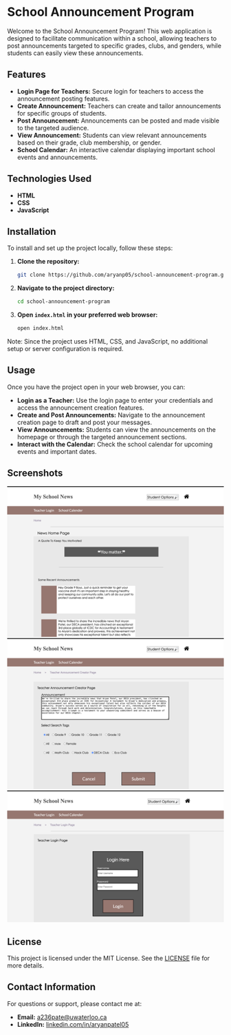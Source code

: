 # School Announcement Program

Welcome to the School Announcement Program! This web application is designed to facilitate communication within a school, allowing teachers to post announcements targeted to specific grades, clubs, and genders, while students can easily view these announcements.

## Features

- **Login Page for Teachers:** Secure login for teachers to access the announcement posting features.
- **Create Announcement:** Teachers can create and tailor announcements for specific groups of students.
- **Post Announcement:** Announcements can be posted and made visible to the targeted audience.
- **View Announcement:** Students can view relevant announcements based on their grade, club membership, or gender.
- **School Calendar:** An interactive calendar displaying important school events and announcements.

## Technologies Used

- **HTML**
- **CSS**
- **JavaScript**

## Installation

To install and set up the project locally, follow these steps:

1. **Clone the repository:**
   ```bash
   git clone https://github.com/aryanp05/school-announcement-program.git
   ```
2. **Navigate to the project directory:**
   ```bash
   cd school-announcement-program
   ```
3. **Open `index.html` in your preferred web browser:**
   ```bash
   open index.html
   ```

Note: Since the project uses HTML, CSS, and JavaScript, no additional setup or server configuration is required.

## Usage

Once you have the project open in your web browser, you can:

- **Login as a Teacher:** Use the login page to enter your credentials and access the announcement creation features.
- **Create and Post Announcements:** Navigate to the announcement creation page to draft and post your messages.
- **View Announcements:** Students can view the announcements on the homepage or through the targeted announcement sections.
- **Interact with the Calendar:** Check the school calendar for upcoming events and important dates.

## Screenshots


   ![Login Page](login-page.png)
   ![Create Announcement](create-announcement.png)
   ![View Announcements](view-announcements.png)


## License

This project is licensed under the MIT License. See the [LICENSE](LICENSE) file for more details.

## Contact Information

For questions or support, please contact me at:

- **Email:** [a236pate@uwaterloo.ca](mailto:a236pate@uwaterloo.ca)
- **LinkedIn:** [linkedin.com/in/aryanpatel05](https://linkedin.com/in/aryanpatel05)
